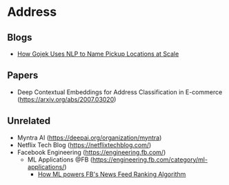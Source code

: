 # Address

## Blogs

* [How Gojek Uses NLP to Name Pickup Locations at Scale](https://blog.gojekengineering.com/how-gojek-uses-nlp-to-name-pickup-locations-at-scale-ffdb249d1433)


## Papers

* Deep Contextual Embeddings for Address Classification in E-commerce (https://arxiv.org/abs/2007.03020)


## Unrelated

* Myntra AI (https://deepai.org/organization/myntra)
* Netflix Tech Blog (https://netflixtechblog.com/)
* Facebook Engineering (https://engineering.fb.com/)
  + ML Applications @FB (https://engineering.fb.com/category/ml-applications/)
    - [How ML powers FB's News Feed Ranking Algorithm](https://engineering.fb.com/2021/01/26/ml-applications/news-feed-ranking/)
